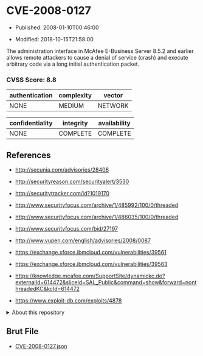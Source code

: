 # CVE-2008-0127

- Published: 2008-01-10T00:46:00

- Modified: 2018-10-15T21:58:00

The administration interface in McAfee E-Business Server 8.5.2 and earlier allows remote attackers to cause a denial of service (crash) and execute arbitrary code via a long initial authentication packet.

### CVSS Score: **8.8**

| authentication | complexity | vector |
| --- | --- | --- |
| NONE | MEDIUM | NETWORK |

| confidentiality | integrity | availability |
| --- | --- | --- |
| NONE | COMPLETE | COMPLETE |

## References

* http://secunia.com/advisories/28408

* http://securityreason.com/securityalert/3530

* http://securitytracker.com/id?1019170

* http://www.securityfocus.com/archive/1/485992/100/0/threaded

* http://www.securityfocus.com/archive/1/486035/100/0/threaded

* http://www.securityfocus.com/bid/27197

* http://www.vupen.com/english/advisories/2008/0087

* https://exchange.xforce.ibmcloud.com/vulnerabilities/39561

* https://exchange.xforce.ibmcloud.com/vulnerabilities/39563

* https://knowledge.mcafee.com/SupportSite/dynamickc.do?externalId=614472&sliceId=SAL_Public&command=show&forward=nonthreadedKC&kcId=614472

* https://www.exploit-db.com/exploits/4878

<details>
<summary>About this repository</summary> 

  This repository is part of the project [Live Hack CVE](https://github.com/Live-Hack-CVE). Main website can be found [www.live-hack.org](https://www.live-hack.org) 
  
  Made by [Sn0wAlice](https://github.com/Sn0wAlice) for the people that care about security and need to have a feed of the latest CVEs. Hope you enjoy it, don't forget to star the repo and follow me on [Twitter](https://twitter.com/Sn0wAlice) and [Github](https://github.com/Sn0wAlice). And that is my [personnal website](https://www.alice-snow.me/)

  - [Home Page](https://github.com/Live-Hack-CVE)
  - [Framework](https://github.com/Live-Hack-CVE/cve-framework)
  - [CVE database](https://github.com/Live-Hack-CVE/full_database)
  - [Changelog](https://github.com/Live-Hack-CVE/Changelog)
</details>

## Brut File

* [CVE-2008-0127.json](https://raw.githubusercontent.com/Live-Hack-CVE/full_database/main/cves/2008/CVE-2008-0127.json)

